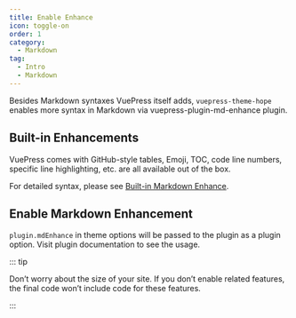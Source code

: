```yaml
---
title: Enable Enhance
icon: toggle-on
order: 1
category:
  - Markdown
tag:
  - Intro
  - Markdown
---
```


Besides Markdown syntaxes VuePress itself adds, `vuepress-theme-hope` enables more syntax in Markdown via <ProjectLink name="md-enhance">vuepress-plugin-md-enhance</ProjectLink> plugin.

<!-- more -->

## Built-in Enhancements

VuePress comes with GitHub-style tables, Emoji, TOC, code line numbers, specific line highlighting, etc. are all available out of the box.

For detailed syntax, please see [Built-in Markdown Enhance](../../cookbook/vuepress/markdown.md).

## Enable Markdown Enhancement

`plugin.mdEnhance` in theme options will be passed to the plugin as a plugin option. Visit <ProjectLink name="md-enhance">plugin documentation</ProjectLink> to see the usage.

::: tip

Don’t worry about the size of your site. If you don’t enable related features, the final code won’t include code for these features.

:::
